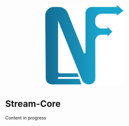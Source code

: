 
<p align="center">
  <img src="https://github.com/AureClai/nexaflow-core/blob/main/img/logo256.png" width=256 height=256/>
</p>

# Stream-Core

Content in progress